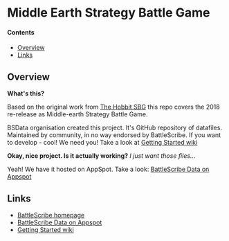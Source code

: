 Middle Earth Strategy Battle Game
================

#### Contents ####

* [Overview][]
* [Links][]

## Overview ##
[Overview]: #overview

__What's this?__

Based on the original work from [The Hobbit SBG][] this repo covers the 2018 re-release as Middle-earth Strategy Battle Game.

BSData organisation created this project. It's GitHub repository of datafiles.
Maintained by community, in no way endorsed by BattleScribe. If you want
to develop - cool! We need you! Take a look at [Getting Started wiki][]

__Okay, nice project. Is it actually working?__ _I just want those files..._

Yeah! We have it hosted on AppSpot. Take a look: [BattleScribe Data on Appspot][]


## Links ##
[Links]: #links

* [BattleScribe homepage][]
* [BattleScribe Data on Appspot][]
* [Getting Started wiki][]

[The Hobbit SBG]: http://battlescribedata.appspot.com/#/repo/hobbit
[BattleScribe homepage]: https://www.battlescribe.net/
[BattleScribe Data on Appspot]: https://battlescribedata.appspot.com/#/repos
[Getting Started wiki]: https://github.com/BSData/bsdata/wiki/Home#getting-started
